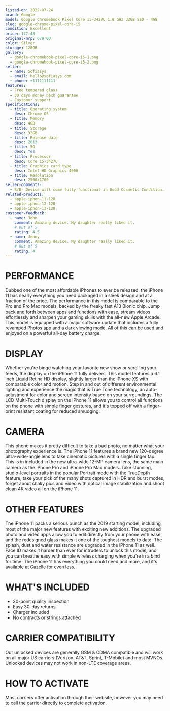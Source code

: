 ```yaml
---
listed-on: 2022-07-24
brand: Google
model: Google Chromebook Pixel Core i5-3427U 1.8 GHz 32GB SSD - 4GB
slug: google-chrome-pixel-core-i5
condition: Excellent
price: 177.48
original-mrp: 679.00
color: Silver
storage: 128GB
gallery:
  - google-chromebook-pixel-core-i5-1.png
  - google-chromebook-pixel-core-i5-2.png
seller:
  - name: Sofiasys
  - email: hello@sofiasys.com
  - phone: +1111111111
features:
  - Free tempered glass
  - 30 days money back guarantee
  - Customer support
specifications:
  - title: Operating system
    desc: Chrome OS
  - title: Memory
    desc: 4GB
  - title: Storage
    desc: 32GB
  - title: Release date
    desc: 2013
  - title: 5G
    desc: Yes
  - title: Processor
    desc: Core i5-3427U
  - title: Graphics card type
    desc: Intel HD Graphics 4000
  - title: Resolution
    desc: 2560x1700
seller-comments:
  - B/B- Device will come fully functional in Good Cosmetic Condition. Device will show slightly noticeable signs of use on edges, hinge, and bottom. LCD and keyboard may show small signs and wear and can have a single dead pixel no great than the size of a dot.
related-products:
  - apple-iphon-11-128
  - apple-iphon-12-128
  - apple-iphon-13-128
customer-feedback:
  - name: John
    comment: Amazing device. My daughter really liked it.
    # Out of 5
    rating: 4.5
  - name: Jenny
    comment: Amazing device. My daughter really liked it.
    # Out of 5
    rating: 4
---
```


# PERFORMANCE

Dubbed one of the most affordable iPhones to ever be released, the iPhone 11 has nearly everything you need packaged in a sleek design and at a fraction of the price. The performance in this model is comparable to the Pro and Pro Max models, backed by the freaky fast A13 Bionic chip. Jump back and forth between apps and functions with ease, stream videos effortlessly and sharpen your gaming skills with the all-new Apple Arcade. This model is equipped with a major software update that includes a fully revamped Photos app and a dark viewing mode. All of this can be used and enjoyed on a powerful all-day battery charge.

# DISPLAY

Whether you're binge watching your favorite new show or scrolling your feeds, the display on the iPhone 11 fully delivers. This model features a 6.1 inch Liquid Retina HD display, slightly larger than the iPhone XS with comparable color and motion. Step in and out of different environmental lighting and experience the magic that is True Tone technology, an auto-adjustment for color and screen intensity based on your surroundings. The LCD Multi-Touch display on the iPhone 11 allows you to control all functions on the phone with simple finger gestures, and it's topped off with a finger-print resistant coating for reduced smudging.

# CAMERA

This phone makes it pretty difficult to take a bad photo, no matter what your photography experience is. The iPhone 11 features a brand new 120-degree ultra-wide-angle lens to take cinematic pictures with a single finger tap. This is in included in the new ultra-wide 12-MP camera lens, the same main camera as the iPhone Pro and iPhone Pro Max models. Take stunning, studio-level portraits in the popular Portrait mode with the TrueDepth feature, take your pick of the many shots captured in HDR and burst modes, forget about shaky pics and video with optical image stabilization and shoot clean 4K video all on the iPhone 11.

# OTHER FEATURES

The iPhone 11 packs a serious punch as the 2019 starting model, including most of the major new features with exciting new additions. The upgraded photo and video apps allow you to edit directly from your phone with ease, and the redesigned glass makes it one of the toughest models to date. The splash, dust and water resistance are upgraded in the iPhone 11 as well. Face ID makes it harder than ever for intruders to unlock this model, and you can breathe easy with simple wireless charging when you're in a bind for time. The iPhone 11 has everything you could need and more, and it's available at Gazelle for even less.

# WHAT'S INCLUDED

- 30-point quality inspection
- Easy 30-day returns
- Charger included
- No contracts or strings attached

# CARRIER COMPATIBILITY

Our unlocked devices are generally GSM & CDMA compatible and will work on all major US carriers (Verizon, AT&T, Sprint, T-Mobile) and most MVNOs. Unlocked devices may not work in non-LTE coverage areas.

# HOW TO ACTIVATE

Most carriers offer activation through their website, however you may need to call the carrier directly to complete activation.
